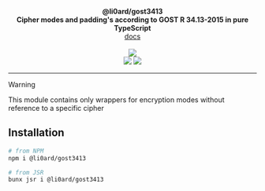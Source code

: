 <p align="center">
    <b>@li0ard/gost3413</b><br>
    <b>Cipher modes and padding's according to GOST R 34.13-2015 in pure TypeScript</b>
    <br>
    <a href="https://li0ard.is-cool.dev/gost3413">docs</a>
    <br><br>
    <a href="https://github.com/li0ard/gost3413/blob/main/LICENSE"><img src="https://img.shields.io/github/license/li0ard/gost3413" /></a>
    <br>
    <a href="https://npmjs.com/package/@li0ard/gost3413"><img src="https://img.shields.io/npm/v/@li0ard/gost3413" /></a>
    <a href="https://jsr.io/@li0ard/gost3413"><img src="https://jsr.io/badges/@li0ard/gost3413" /></a>
    <br>
    <hr>
</p>

> [!WARNING]
> This module contains only wrappers for encryption modes without reference to a specific cipher

## Installation

```bash
# from NPM
npm i @li0ard/gost3413

# from JSR
bunx jsr i @li0ard/gost3413
```